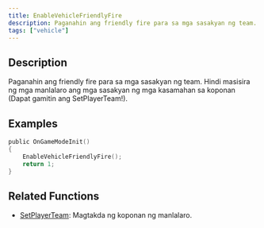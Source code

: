 ```yaml
---
title: EnableVehicleFriendlyFire
description: Paganahin ang friendly fire para sa mga sasakyan ng team.
tags: ["vehicle"]
---
```


<VersionWarn version='SA-MP 0.3x' />

## Description

Paganahin ang friendly fire para sa mga sasakyan ng team. Hindi masisira ng mga manlalaro ang mga sasakyan ng mga kasamahan sa koponan (Dapat gamitin ang SetPlayerTeam!).

## Examples

```c
public OnGameModeInit()
{
    EnableVehicleFriendlyFire();
    return 1;
}
```

## Related Functions

- [SetPlayerTeam](SetPlayerTeam): Magtakda ng koponan ng manlalaro.